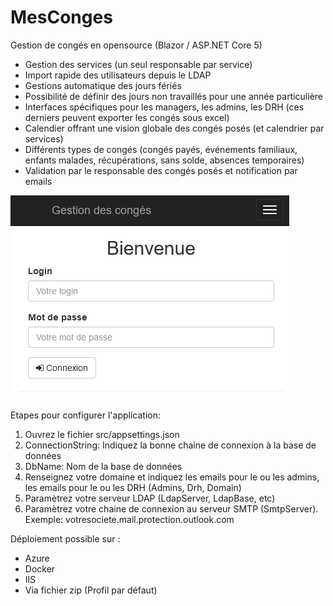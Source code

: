 # MesConges
Gestion de congés en opensource (Blazor / ASP.NET Core 5)

- Gestion des services (un seul responsable par service)
- Import rapide des utilisateurs depuis le LDAP
- Gestions automatique des jours fériés
- Possibilité de définir des jours non travaillés pour une année particulière
- Interfaces spécifiques pour les managers, les admins, les DRH (ces derniers peuvent exporter les congés sous excel)
- Calendier offrant une vision globale des congés posés (et calendrier par services)
- Différents types de congés (congés payés, événements familiaux, enfants malades, récupérations, sans solde, absences temporaires)
- Validation par le responsable des congés posés et notification par emails

![](https://github.com/DevElkami/MesConges/blob/main/screen.png)

Etapes pour configurer l'application:
1. Ouvrez le fichier src/appsettings.json
2. ConnectionString: Indiquez la bonne chaine de connexion à la base de données
3. DbName: Nom de la base de données
4. Renseignez votre domaine et indiquez les emails pour le ou les admins, les emails pour le ou les DRH (Admins, Drh, Domain)
5. Paramètrez votre serveur LDAP (LdapServer, LdapBase, etc)
6. Paramètrez votre chaine de connexion au serveur SMTP (SmtpServer). Exemple: votresociete.mail.protection.outlook.com

Déploiement possible sur :
- Azure
- Docker
- IIS
- Via fichier zip (Profil par défaut)
